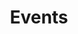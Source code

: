 ---
title: Events
published: true
featured_image_path: /uploads/brooklin-reading-jamesfrey.jpg
featured_image_position: 50
featured_image_credit: '[Beau Colburn](https://www.flickr.com/photos/beaucolburn/)'
page_heading: Upcoming Events
fancy_font:
include: events/list-future.html
aside: "_Please note that Brookline parking meters run **until 8pm** Monday through Saturday._"
---